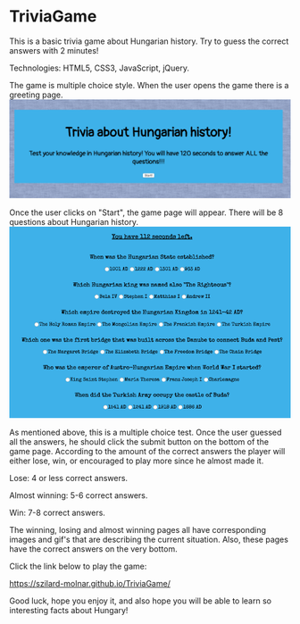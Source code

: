 # TriviaGame
This is a basic trivia game about Hungarian history. Try to guess the correct answers with 2 minutes!

Technologies: HTML5, CSS3, JavaScript, jQuery.

The game is multiple choice style. When the user opens the game there is a greeting page.
![app screenshot](/assets/images/opening-page.png)


Once the user clicks on "Start", the game page will appear. There will be 8 questions about Hungarian history. 
![app screenshot](/assets/images/game-page.png)

As mentioned above, this is a multiple choice test. Once the user guessed all the answers, he should click the submit button on the bottom of the game page. According to the amount of the correct answers the player will either lose, win, or encouraged to play more since he almost made it. 

Lose: 4 or less correct answers.

Almost winning: 5-6 correct answers.

Win: 7-8 correct answers.

The winning, losing and almost winning pages all have corresponding images and gif's that are describing the current situation. Also, these pages have the correct answers on the very bottom.

Click the link below to play the game:

https://szilard-molnar.github.io/TriviaGame/

Good luck, hope you enjoy it, and also hope you will be able to learn so interesting facts about Hungary!
